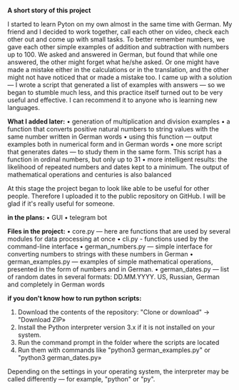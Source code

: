 <b>A short story of this project</b>

I started to learn Pyton on my own almost in the same time with German.
My friend and I decided to work together, call each other on video, check each other out and come up with small tasks. To better remember numbers, we gave each other simple examples of addition and subtraction with numbers up to 100. We asked and answered in German, but found that while one answered, the other might forget what he/she asked. Or one might have made a mistake either in the calculations or in the translation, and the other might not have noticed that or made a mistake too. I came up with a solution — I wrote a script that generated a list of examples with answers — so we began to stumble much less, and this practice itself turned out to be very useful and effective. I can recommend it to anyone who is learning new languages.

<b>What I added later:</b>
•	generation of multiplication and division examples
•	a function that converts positive natural numbers to string values with the same number written in German words
•	using this function — output examples both in numerical form and in German words
•	one more script that generates dates — to study them in the same form. This script has a function in ordinal numbers, but only up to 31
•	more intelligent results: the likelihood of repeated numbers and dates kept to a minimum. The output of mathematical operations and centuries is also balanced

At this stage the project began to look like able to be useful for other people. Therefore I uploaded it to the public repository on GitHub. I will be glad if it's really useful for someone.

<b>in the plans:</b>
• GUI
• telegram bot

<b>Files in the project:</b>
• core.py — here are functions that are used by several modules for data processing at once
• cli.py - functions used by the command-line interface
• german_numbers.py — simple interface for converting numbers to strings with these numbers in German
• german_examples.py — examples of simple mathematical operations, presented in the form of numbers and in German.
• german_dates.py — list of random dates in several formats: DD.MM.YYYY. US, Russian, German and completely in German words

<b>if you don't know how to run python scripts:</b>
1. Download the contents of the repository: "Clone or download" → "Download ZIP»
2. Install the Python interpreter version 3.x if it is not installed on your system.
3. Run the command prompt in the folder where the scripts are located
4. Run them with commands like "python3 german_examples.py" or "python3 german_dates.py»

Depending on the settings in your operating system, the interpreter may be called differently — for example, "python" or "py".
